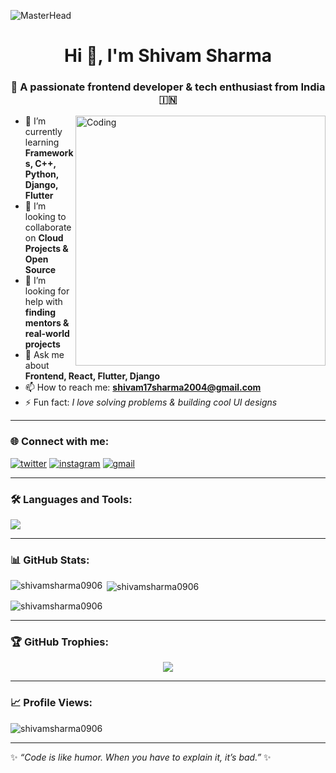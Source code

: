![MasterHead](https://1.bp.blogspot.com/-7A4WynwLsMw/XbBpCXG8fHI/AAAAAAAAMt4/uOa1bpLskYgrwGbllhSu2SDj_Mig8SXJQCLcBGAsYHQ/s1600/2000_600px.gif)

<h1 align="center">Hi 👋, I'm Shivam Sharma</h1>
<h3 align="center">🚀 A passionate frontend developer & tech enthusiast from India 🇮🇳</h3>

<img align="right" alt="Coding" width="400" src="https://imgs.search.brave.com/CYcMIZ8cqETgR3yxdYZdDxYsbNAcZpI89FVnRE20BJU/rs:fit:860:0:0:0/g:ce/aHR0cHM6Ly9naWZk/Yi5jb20vaW1hZ2Vz/L2hpZ2gvaS1tLWNv/ZGluZy1tYWNoaW5l/LWFuaW1hdGlvbi1j/ODV0MHNvNWhwaTQ1/cXc1LmdpZg.gif" />

- 🌱 I’m currently learning **Frameworks, C++, Python, Django, Flutter**
- 👯 I’m looking to collaborate on **Cloud Projects & Open Source**
- 🤝 I’m looking for help with **finding mentors & real-world projects**
- 💬 Ask me about **Frontend, React, Flutter, Django**
- 📫 How to reach me: **shivam17sharma2004@gmail.com**
- ⚡ Fun fact: *I love solving problems & building cool UI designs*

---

<h3 align="left">🌐 Connect with me:</h3>
<p align="left">
<a href="https://twitter.com/shivam_sharma" target="blank"><img src="https://img.shields.io/twitter/follow/shivam_sharma?logo=twitter&style=for-the-badge" alt="twitter"/></a>
<a href="https://instagram.com/shiva_m0906" target="blank"><img src="https://img.shields.io/badge/-Instagram-E4405F?logo=instagram&logoColor=white&style=for-the-badge" alt="instagram"/></a>
<a href="mailto:shivam17sharma2004@gmail.com" target="blank"><img src="https://img.shields.io/badge/-Email-D14836?logo=gmail&logoColor=white&style=for-the-badge" alt="gmail"/></a>
</p>

---

<h3 align="left">🛠️ Languages and Tools:</h3>

<p align="left">
<img src="https://skillicons.dev/icons?i=html,css,js,react,flutter,dart,python,django,cpp,c,androidstudio,git,github,vscode,figma" />
</p>

---

<h3 align="left">📊 GitHub Stats:</h3>

<p>
<img align="left" src="https://github-readme-stats.vercel.app/api/top-langs?username=shivamsharma0906&show_icons=true&locale=en&layout=compact&theme=tokyonight" alt="shivamsharma0906" />
</p>

<p>&nbsp;<img align="center" src="https://github-readme-stats.vercel.app/api?username=shivamsharma0906&show_icons=true&locale=en&theme=tokyonight" alt="shivamsharma0906" /></p>

<p><img align="center" src="https://github-readme-streak-stats.herokuapp.com/?user=shivamsharma0906&theme=tokyonight" alt="shivamsharma0906" /></p>

---

<h3 align="left">🏆 GitHub Trophies:</h3>
<p align="center">
  <img src="https://github-profile-trophy.vercel.app/?username=shivamsharma0906&theme=algolia&margin-w=15&margin-h=15&no-frame=true" />
</p>

---

<h3 align="left">📈 Profile Views:</h3>
<p align="left">
  <img src="https://komarev.com/ghpvc/?username=shivamsharma0906&label=Profile%20views&color=0e75b6&style=flat" alt="shivamsharma0906" />
</p>

---

✨ *“Code is like humor. When you have to explain it, it’s bad.”* ✨  
